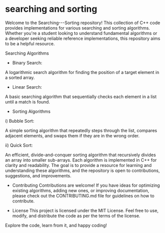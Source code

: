 # searching and sorting


Welcome to the Searching---Sorting repository! This collection of C++ code provides implementations for various searching and sorting algorithms. Whether you're a student looking to understand fundamental algorithms or a developer seeking reliable reference implementations, this repository aims to be a helpful resource.

Searching Algorithms

* Binary Search:

A logarithmic search algorithm for finding the position of a target element in a sorted array.

* Linear Search:

A basic searching algorithm that sequentially checks each element in a list until a match is found.

* Sorting Algorithms

i) Bubble Sort:

A simple sorting algorithm that repeatedly steps through the list, compares adjacent elements, and swaps them if they are in the wrong order.

ii) Quick Sort:

An efficient, divide-and-conquer sorting algorithm that recursively divides an array into smaller sub-arrays.
Each algorithm is implemented in C++ for clarity and readability. The goal is to provide a resource for learning and understanding these algorithms, and the repository is open to contributions, suggestions, and improvements.

* Contributing
Contributions are welcome! If you have ideas for optimizing existing algorithms, adding new ones, or improving documentation, please check out the CONTRIBUTING.md file for guidelines on how to contribute.

*  License
This project is licensed under the MIT License. Feel free to use, modify, and distribute the code as per the terms of the license.

Explore the code, learn from it, and happy coding!
